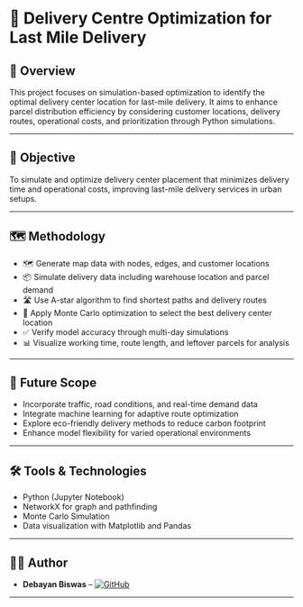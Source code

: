 # 🚚 Delivery Centre Optimization for Last Mile Delivery

## 📌 Overview

This project focuses on simulation-based optimization to identify the optimal delivery center location for last-mile delivery. It aims to enhance parcel distribution efficiency by considering customer locations, delivery routes, operational costs, and prioritization through Python simulations.

---

## 🎯 Objective

To simulate and optimize delivery center placement that minimizes delivery time and operational costs, improving last-mile delivery services in urban setups.

---

## 🗺️ Methodology

- 🗺️ Generate map data with nodes, edges, and customer locations  
- 📦 Simulate delivery data including warehouse location and parcel demand  
- 🛣️ Use A-star algorithm to find shortest paths and delivery routes  
- 🔄 Apply Monte Carlo optimization to select the best delivery center location  
- ✅ Verify model accuracy through multi-day simulations  
- 📊 Visualize working time, route length, and leftover parcels for analysis  

---

## 🔮 Future Scope

- Incorporate traffic, road conditions, and real-time demand data  
- Integrate machine learning for adaptive route optimization  
- Explore eco-friendly delivery methods to reduce carbon footprint  
- Enhance model flexibility for varied operational environments  

---

## 🛠️ Tools & Technologies

- Python (Jupyter Notebook)  
- NetworkX for graph and pathfinding  
- Monte Carlo Simulation  
- Data visualization with Matplotlib and Pandas  

---

## 👨‍💻 Author

- **Debayan Biswas** – [![GitHub](https://img.shields.io/badge/Debayan_Biswas-100000?style=flat&logo=github&logoColor=white)](https://github.com/deba033)

---

